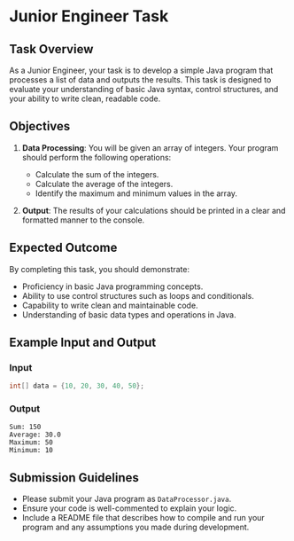 # Junior Engineer Task

## Task Overview
As a Junior Engineer, your task is to develop a simple Java program that processes a list of data and outputs the results. This task is designed to evaluate your understanding of basic Java syntax, control structures, and your ability to write clean, readable code.

## Objectives
1. **Data Processing**: You will be given an array of integers. Your program should perform the following operations:
   - Calculate the sum of the integers.
   - Calculate the average of the integers.
   - Identify the maximum and minimum values in the array.

2. **Output**: The results of your calculations should be printed in a clear and formatted manner to the console.

## Expected Outcome
By completing this task, you should demonstrate:
- Proficiency in basic Java programming concepts.
- Ability to use control structures such as loops and conditionals.
- Capability to write clean and maintainable code.
- Understanding of basic data types and operations in Java.

## Example Input and Output
### Input
```java
int[] data = {10, 20, 30, 40, 50};
```

### Output
```
Sum: 150
Average: 30.0
Maximum: 50
Minimum: 10
```

## Submission Guidelines
- Please submit your Java program as `DataProcessor.java`.
- Ensure your code is well-commented to explain your logic.
- Include a README file that describes how to compile and run your program and any assumptions you made during development.
